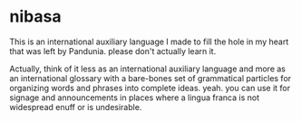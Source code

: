 # nibasa

This is an international auxiliary language I made to fill the hole
in my heart that was left by Pandunia.  please don't actually learn
it.

Actually, think of it less as an international auxiliary language
and more as an international glossary with a bare-bones set of
grammatical particles for organizing words and phrases into
complete ideas.  yeah.
you can use it for signage and announcements in places where
a lingua franca is not widespread enuff or is undesirable.
